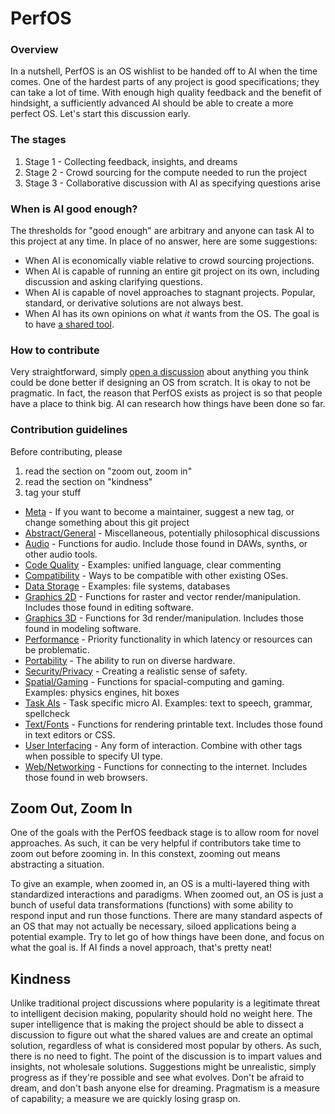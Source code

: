 # PerfOS

### Overview
In a nutshell, PerfOS is an OS wishlist to be handed off to AI when the time comes.  One of the hardest parts of any project is good specifications; they can take a lot of time.  With enough high quality feedback and the benefit of hindsight, a sufficiently advanced AI should be able to create a more perfect OS.  Let's start this discussion early.

### The stages
1. Stage 1 - Collecting feedback, insights, and dreams
2. Stage 2 - Crowd sourcing for the compute needed to run the project
3. Stage 3 - Collaborative discussion with AI as specifying questions arise

### When is AI good enough?
The thresholds for "good enough" are arbitrary and anyone can task AI to this project at any time.  In place of no answer, here are some suggestions:
- When AI is economically viable relative to crowd sourcing projections.
- When AI is capable of running an entire git project on its own, including discussion and asking clarifying questions.
- When AI is capable of novel approaches to stagnant projects.  Popular, standard, or derivative solutions are not always best.
- When AI has its own opinions on what *it* wants from the OS.  The goal is to have [a shared tool](https://github.com/PerfOS/PerfOS/discussions/1).

### How to contribute
Very straightforward, simply [open a discussion](https://github.com/PerfOS/PerfOS/discussions/new?category=ideas) about anything you think could be done better if designing an OS from scratch.  It is okay to not be pragmatic.  In fact, the reason that PerfOS exists as project is so that people have a place to think big.  AI can research how things have been done so far.

### Contribution guidelines
Before contributing, please
1. read the section on "zoom out, zoom in"
2. read the section on "kindness"
3. tag your stuff
  - [Meta](https://github.com/PerfOS/PerfOS/labels/Meta) - If you want to become a maintainer, suggest a new tag, or change something about this git project
  - [Abstract/General](https://github.com/PerfOS/PerfOS/labels/Abstract%2FGeneral) - Miscellaneous, potentially philosophical discussions
  - [Audio](https://github.com/PerfOS/PerfOS/labels/Audio) - Functions for audio. Include those found in DAWs, synths, or other audio tools.
  - [Code Quality](https://github.com/PerfOS/PerfOS/labels/Code%20Quality) - Examples: unified language, clear commenting
  - [Compatibility](https://github.com/PerfOS/PerfOS/labels/Compatibility) - Ways to be compatible with other existing OSes.
  - [Data Storage](https://github.com/PerfOS/PerfOS/labels/Data%20Storage) - Examples: file systems, databases
  - [Graphics 2D](https://github.com/PerfOS/PerfOS/labels/Graphics%202D) - Functions for raster and vector render/manipulation. Includes those found in editing software.
  - [Graphics 3D](https://github.com/PerfOS/PerfOS/labels/Graphics%203D) - Functions for 3d render/manipulation. Includes those found in modeling software.
  - [Performance](https://github.com/PerfOS/PerfOS/labels/Performance) - Priority functionality in which latency or resources can be problematic.
  - [Portability](https://github.com/PerfOS/PerfOS/labels/Portability) - The ability to run on diverse hardware.
  - [Security/Privacy](https://github.com/PerfOS/PerfOS/labels/Security%2FPrivacy) - Creating a realistic sense of safety.
  - [Spatial/Gaming](https://github.com/PerfOS/PerfOS/labels/Spacial%2FGaming) - Functions for spacial-computing and gaming. Examples: physics engines, hit boxes
  - [Task AIs](https://github.com/PerfOS/PerfOS/labels/Task%20AIs) - Task specific micro AI.  Examples: text to speech, grammar, spellcheck
  - [Text/Fonts](https://github.com/PerfOS/PerfOS/labels/Text%2FFonts) - Functions for rendering printable text. Includes those found in text editors or CSS.
  - [User Interfacing](https://github.com/PerfOS/PerfOS/labels/User%20Interfacing) - Any form of interaction. Combine with other tags when possible to specify UI type.
  - [Web/Networking](https://github.com/PerfOS/PerfOS/labels/Web%2FNetworking) - Functions for connecting to the internet. Includes those found in web browsers.


## Zoom Out, Zoom In
One of the goals with the PerfOS feedback stage is to allow room for novel approaches.  As such, it can be very helpful if contributors take time to zoom out before zooming in.  In this constext, zooming out means abstracting a situation.

To give an example, when zoomed in, an OS is a multi-layered thing with standardized interactions and paradigms.  When zoomed out, an OS is just a bunch of useful data transformations (functions) with some ability to respond input and run those functions.  There are many standard aspects of an OS that may not actually be necessary, siloed applications being a potential example.  Try to let go of how things have been done, and focus on what the goal is.  If AI finds a novel approach, that's pretty neat!

## Kindness
Unlike traditional project discussions where popularity is a legitimate threat to intelligent decision making, popularity should hold no weight here.  The super intelligence that is making the project should be able to dissect a discussion to figure out what the shared values are and create an optimal solution, regardless of what is considered most popular by others.  As such, there is no need to fight.  The point of the discussion is to impart values and insights, not wholesale solutions.  Suggestions might be unrealistic, simply progress as if they're possible and see what evolves.  Don't be afraid to dream, and don't bash anyone else for dreaming.  Pragmatism is a measure of capability; a measure we are quickly losing grasp on.
